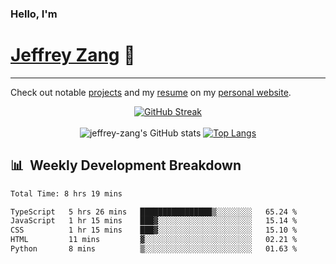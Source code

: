 
### Hello, I'm 
# [Jeffrey Zang](https://www.linkedin.com/in/jeffreyzang/) 🦀

---

Check out notable [projects](https://jeffz.dev/projects) and my [resume](https://jeffz.dev/resume) on my [personal website](https://jeffz.dev/).

<div align = 'center'>

[![GitHub Streak](https://github-readme-streak-stats.herokuapp.com/?user=jeffrey-zang&theme=tokyonight)](https://git.io/streak-stats)
<br></br>
![jeffrey-zang's GitHub stats](https://github-readme-stats.vercel.app/api?username=jeffrey-zang&show_icons=true&theme=tokyonight&hide_rank=true&hide=stars) 
[![Top Langs](https://github-readme-stats.vercel.app/api/top-langs/?username=jeffrey-zang&hide=ShaderLab,HLSL&layout=compact&theme=tokyonight)](https://github.com/anuraghazra/github-readme-stats)

</div>

## 📊 &nbsp;Weekly Development Breakdown
<!--START_SECTION:waka-->

```txt
Total Time: 8 hrs 19 mins

TypeScript   5 hrs 26 mins   ████████████████▒░░░░░░░░   65.24 %
JavaScript   1 hr 15 mins    ███▓░░░░░░░░░░░░░░░░░░░░░   15.14 %
CSS          1 hr 15 mins    ███▓░░░░░░░░░░░░░░░░░░░░░   15.10 %
HTML         11 mins         ▓░░░░░░░░░░░░░░░░░░░░░░░░   02.21 %
Python       8 mins          ▒░░░░░░░░░░░░░░░░░░░░░░░░   01.63 %
```

<!--END_SECTION:waka-->

